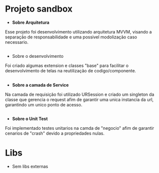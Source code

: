 # Projeto sandbox

* **Sobre Arquitetura**

Esse projeto foi desenvolvimento utilizando arquitetura MVVM, visando a separação de responsabilidade e uma possivel modolização caso necessario.
##
* Sobre o desenvolvimento

Foi criado algumas extension e classes "base" para facilitar o desenvolvimento de telas na reutilização de codigo/componente. 
##
* **Sobre a camada de Service**

Na camada de requisição foi utilizado URSession e criado um singleton da classe que gerencia o request afim de garantir uma unica instancia da url,
garantindo um unico ponto de acesso.
##
* **Sobre o Unit Test**

Foi implementado testes unitarios na camda de "negocio" afim de garantir cenarios de "crash" devido a propriedades nulas.
##
# Libs

* Sem libs externas
